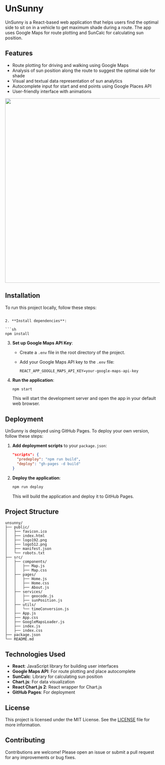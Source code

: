 
# UnSunny

UnSunny is a React-based web application that helps users find the optimal side to sit on in a vehicle to get maximum shade during a route. The app uses Google Maps for route plotting and SunCalc for calculating sun position.

## Features

- Route plotting for driving and walking using Google Maps
- Analysis of sun position along the route to suggest the optimal side for shade
- Visual and textual data representation of sun analytics
- Autocomplete input for start and end points using Google Places API
- User-friendly interface with animations



<p align="center">
<img src="gh_assets/2.png" width="600">
</p>
<!-- <p align="center">
<img src="gh_assets/3.png" width="600">
</p>
<p align="center">
<img src="gh_assets/4.png" width="600">
</p>
<p align="center">
<img src="gh_assets/5.png" width="600">
</p>
<p align="center">
<img src="gh_assets/6.png" width="600">
</p>
<p align="center">
<img src="gh_assets/7.png" width="600">
</p> -->


## Installation

To run this project locally, follow these steps:


   ```

2. **Install dependencies**:

   ```sh
   npm install
   ```

3. **Set up Google Maps API Key**:

   - Create a `.env` file in the root directory of the project.
   - Add your Google Maps API key to the `.env` file:

     ```
     REACT_APP_GOOGLE_MAPS_API_KEY=your-google-maps-api-key
     ```

4. **Run the application**:

   ```sh
   npm start
   ```

   This will start the development server and open the app in your default web browser.

## Deployment

UnSunny is deployed using GitHub Pages. To deploy your own version, follow these steps:

1. **Add deployment scripts** to your `package.json`:

   ```json
   "scripts": {
     "predeploy": "npm run build",
     "deploy": "gh-pages -d build"
   }
   ```

2. **Deploy the application**:

   ```sh
   npm run deploy
   ```

   This will build the application and deploy it to GitHub Pages.

## Project Structure

```plaintext
unsunny/
├── public/
│   ├── favicon.ico
│   ├── index.html
│   ├── logo192.png
│   ├── logo512.png
│   ├── manifest.json
│   └── robots.txt
├── src/
│   ├── components/
│   │   ├── Map.js
│   │   ├── Map.css
│   ├── pages/
│   │   ├── Home.js
│   │   ├── Home.css
│   │   ├── About.js
│   ├── services/
│   │   ├── geocode.js
│   │   ├── sunPosition.js
│   ├── utils/
│   │   └── timeConversion.js
│   ├── App.js
│   ├── App.css
│   ├── GoogleMapsLoader.js
│   ├── index.js
│   ├── index.css
├── package.json
└── README.md
```

## Technologies Used

- **React**: JavaScript library for building user interfaces
- **Google Maps API**: For route plotting and place autocomplete
- **SunCalc**: Library for calculating sun position
- **Chart.js**: For data visualization
- **React Chart.js 2**: React wrapper for Chart.js
- **GitHub Pages**: For deployment

## License

This project is licensed under the MIT License. See the [LICENSE](LICENSE) file for more information.

## Contributing

Contributions are welcome! Please open an issue or submit a pull request for any improvements or bug fixes.


